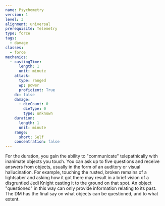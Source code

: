 ```yaml
---
name: Psychometry
version: 1
level: 3
alignment: universal
prerequisite: Telemetry
type: force
tags:
  - damage
classes:
  - force
mechanics:
  - castingTime:
      length: 1
      unit: minute
    attack:
      type: ranged
      wp: power
      proficient: True
    dc: false
    damage:
      - dieCount: 0
        dieType: 0
        type: unknown
    duration:
      length: 1
      unit: minute
    range:
      short: Self
    concentration: false
---
```

For the duration, you gain the ability to "communicate" telepathically with inanimate objects you touch. You can ask up to five questions and receive answers from objects, usually in the form of an auditory or visual hallucination. For example, touching the rusted, broken remains of a lightsaber and asking how it got there may result in a brief vision of a disgruntled Jedi Knight casting it to the ground on that spot. An object "questioned" in this way can only provide information relating to its past. The DM has the final say on what objects can be questioned, and to what extent.
    